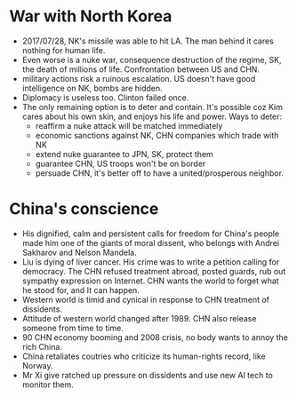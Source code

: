 
# War with North Korea

* 2017/07/28, NK's missile was able to hit LA. The man behind it cares nothing
  for human life.
* Even worse is a nuke war, consequence destruction of the regime, SK, the death of millions
  of life. Confrontation between US and CHN.
* military actions risk a ruinous escalation. US doesn't have good intelligence
  on NK, bombs are hidden.
* Diplomacy is useless too. Clinton failed once.
* The only remaining option is to deter and contain. It's possible coz Kim cares
  about his own skin, and enjoys his life and power. Ways to deter:
    * reaffirm a nuke attack will be matched immediately
    * economic sanctions against NK, CHN companies which trade with NK
    * extend nuke guarantee to JPN, SK, protect them
    * guarantee CHN, US troops won't be on border
    * persuade CHN, it's better off to have a united/prosperous neighbor.

# China's conscience

* His dignified, calm and persistent calls for freedom for China's people
  made him one of the giants of moral dissent, who belongs with Andrei Sakharov
  and Nelson Mandela.
* Liu is dying of liver cancer. His crime was to write a petition calling for
  democracy. The CHN refused treatment abroad, posted guards, rub out sympathy
  expression on Internet. CHN wants the world to forget what he stood for, and
  It can happen.
* Western world is timid and cynical in response to CHN treatment of dissidents.
* Attitude of western world changed after 1989. CHN also release someone from time
  to time.
* 90 CHN economy booming and 2008 crisis, no body wants to annoy the rich China.
* China retaliates coutries who criticize its human-rights record, like Norway.
* Mr Xi give ratched up pressure on dissidents and use new AI tech to monitor them. 
